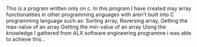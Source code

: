 This is a program written only on c.
In this program I have created may array functionalities in other programming anguages with aren't built into C programming language such as:
Sorting array,
Reversing array,
Getting the max-value of an array
Getting the min-value of an array
Uisng the knowledge I gathered from ALX software engineering programme i was able to achieve this...
